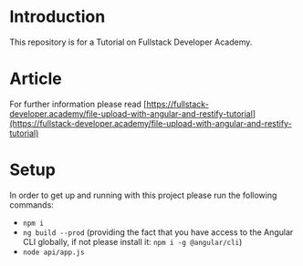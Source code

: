 # Introduction
This repository is for a Tutorial on Fullstack Developer Academy.

# Article
For further information please read [https://fullstack-developer.academy/file-upload-with-angular-and-restify-tutorial](https://fullstack-developer.academy/file-upload-with-angular-and-restify-tutorial)

# Setup
In order to get up and running with this project please run the following commands:

* `npm i`
* `ng build --prod` (providing the fact that you have access to the Angular CLI globally, if not please install it: `npm i -g @angular/cli`)
* `node api/app.js`